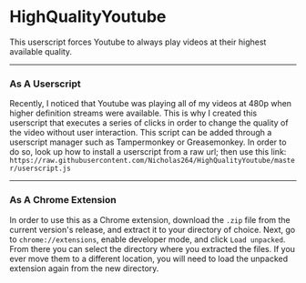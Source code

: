 # HighQualityYoutube
This userscript forces Youtube to always play videos at their highest available quality.
___
### As A Userscript
Recently, I noticed that Youtube was playing all of my videos at 480p when higher definition streams were available. This is why I created this userscript that executes a series of clicks in order to change the quality of the video without user interaction. This script can be added through a userscript manager such as Tampermonkey or Greasemonkey. In order to do so, look up how to install a userscript from a raw url; then use this link: `https://raw.githubusercontent.com/Nicholas264/HighQualityYoutube/master/userscript.js`
___
### As A Chrome Extension
In order to use this as a Chrome extension, download the `.zip` file from the current version's release, and extract it to your directory of choice. Next, go to `chrome://extensions`, enable developer mode, and click `Load unpacked`. From there you can select the directory where you extracted the files. If you ever move them to a different location, you will need to load the unpacked extension again from the new directory.
